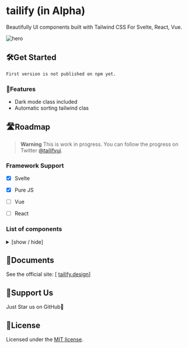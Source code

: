 # tailify (in Alpha)
Beautifully UI components built with Tailwind CSS For Svelte, React, Vue.

![hero](https://m1r.ai/9/xm6g2.png)

## 🛠️Get Started

```bash
First version is not published on npm yet.
```

### 👀Features

- Dark mode class included
- Automatic sorting tailwind clas

## 🛣Roadmap

> **Warning**
> This is work in progress. You can follow the progress on Twitter [@tailifyui](https://twitter.com/tailifyui).

### Framework Support
  - [x] Svelte
  - [x] Pure JS
  - [ ] Vue
  - [ ] React
  
 
### List of components
<details>
<summary>
  [show / hide]
</summary>

- Actions
  - [x] Button
  - [ ] Context Menu
  - [x] Dropdown Menu
  - [ ] Popover

- Data display
  - [ ] Accordion
  - [x] Avatar
  - [x] Badge
  - [ ] Code
  - [ ] Collapsible
  - [ ] Hover Card
  - [ ] Timeline

- Data input
  - [ ] Checkbox
  - [ ] DatePicker
  - [x] Input
  - [ ] Radio
  - [ ] Rating
  - [x] Select
  - [ ] Slider
  - [ ] Switch
  - [ ] Textarea
  - [ ] TimePicker
  - [ ] Toast
  - [ ] Upload

- Feedback
  - [ ] Alert Dialog
  - [ ] Dialog
  - [ ] Progress
  - [ ] Skeleton
  - [ ] Spin
 
- Layout
  - [ ] Aspect Ratio

- Navigation
  - [ ] Breadcrumbs
  - [ ] Pagination
  - [ ] Steps
  - [ ] Tab

- Mockup
  - [ ] Browser
  - [ ] Code


</details>


## 📒Documents

See the official site: [ [tailify.design](https://tailify.design/)]

## 🎁Support Us

Just Star us on GitHub🙌

## 🎫License

Licensed under the [MIT license](https://github.com/PieKit/tailify/blob/main/LICENSE.md).
